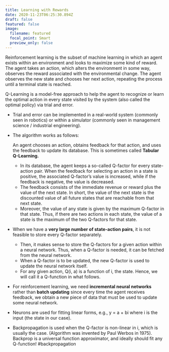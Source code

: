 ```yaml
---
title: Learning with Rewards
date: 2020-11-23T06:25:30.894Z
draft: false
featured: false
image:
  filename: featured
  focal_point: Smart
  preview_only: false
---
```

Reinforcement learning is the subset of machine learning in which an agent exists within an environment and looks to maximize some kind of reward. The agent takes an action, which alters the environment in some way, observes the reward associated with the environmental change. The agent observes the new state and chooses her next action, repeating the process until a terminal state is reached. 

Q-Learning is a model-free approach to help the agent to recognize or learn the optimal action in every state visited by the system (also called the optimal policy) via trial and error.

* Trial and error can be implemented in a real-world system (commonly seen in robotics) or within a simulator (commonly seen in management science / industrial engineering).
* The algorithm works as follows:

  An agent chooses an action, obtains feedback for that action, and uses the feedback to update its database. This is sometimes called **Tabular Q-Learning.**

  * In its database, the agent keeps a so-called Q-factor for every state-action pair. When the feedback for selecting an action in a state is positive, the associated Q-factor’s value is increased, while if the feedback is negative, the value is decreased.
  * The feedback consists of the immediate revenue or reward plus the value of the next state. In short, the value of the next state is the discounted value of all future states that are reachable from that next state. 
  * Moreover, the value of any state is given by the maximum Q-factor in that state. Thus, if there are two actions in each state, the value of a state is the maximum of the two Q-factors for that state.
* When we have a **very large number of state-action pairs**, it is not feasible to store every Q-factor separately.

  * Then, it makes sense to store the Q-factors for a given action within a neural network. Thus, when a Q-factor is needed, it can be fetched from the neural network.
  * When a Q-factor is to be updated, the new Q-factor is used to update the neural network itself.
  * For any given action, Q(i, a) is a function of i, the state. Hence, we will call it a Q-function in what follows.
* For reinforcement learning, we need **incremental neural networks** rather than **batch updating** since every time the agent receives feedback, we obtain a new piece of data that must be used to update some neural network.
* Neurons are used for fitting linear forms, e.g., y = a + bi where i is the input (the state in our case). 
* Backpropagation is used when the Q-factor is non-linear in i, which is usually the case. (Algorithm was invented by Paul Werbos in 1975). Backprop is a universal function approximator, and ideally should fit any Q-function! #backpropagation